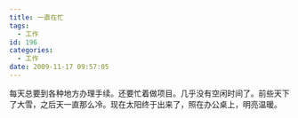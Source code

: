 ```yaml
---
title: 一直在忙
tags:
  - 工作
id: 196
categories:
  - 工作
date: 2009-11-17 09:57:05
---
```


每天总要到各种地方办理手续。还要忙着做项目。几乎没有空闲时间了。前些天下了大雪，之后天一直那么冷。现在太阳终于出来了，照在办公桌上，明亮温暖。